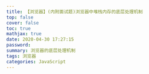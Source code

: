 ```yaml
---
title: 【浏览器】(内附面试题)浏览器中堆栈内存的底层处理机制
top: false
cover: false
toc: true
mathjax: true
date: 2020-04-30 17:27:15
password:
summary: 浏览器的底层处理机制
tags: 浏览器
categories: JavaScript
---
```


